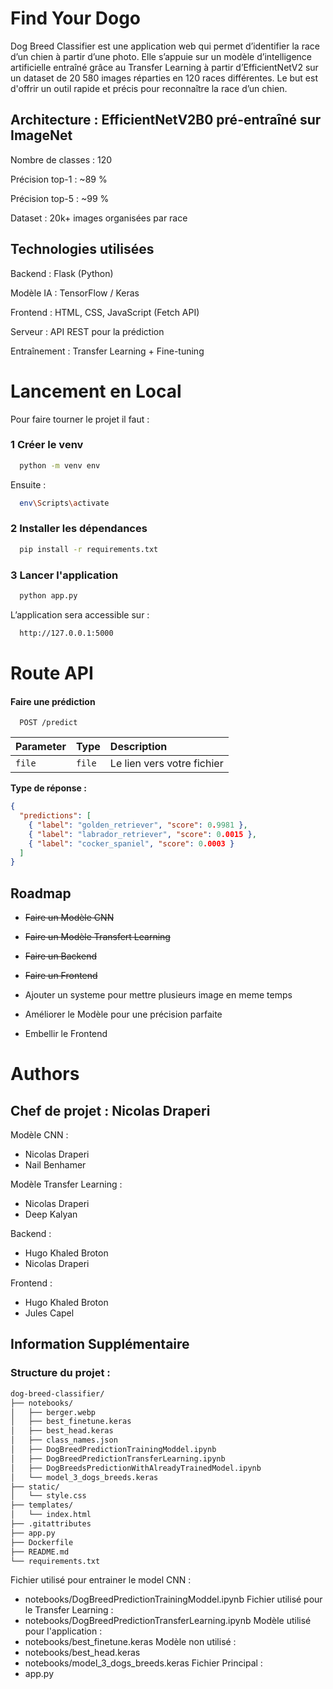 
# Find Your Dogo 

Dog Breed Classifier est une application web qui permet d’identifier la race d’un chien à partir d’une photo.
Elle s’appuie sur un modèle d’intelligence artificielle entraîné grâce au Transfer Learning à partir d’EfficientNetV2 sur un dataset de 20 580 images réparties en 120 races différentes.
Le but est d'offrir un outil rapide et précis pour reconnaître la race d’un chien.



## Architecture : EfficientNetV2B0 pré-entraîné sur ImageNet

Nombre de classes : 120

Précision top-1 : ~89 %

Précision top-5 : ~99 %

Dataset : 20k+ images organisées par race

## Technologies utilisées
Backend : Flask (Python)

Modèle IA : TensorFlow / Keras

Frontend : HTML, CSS, JavaScript (Fetch API)

Serveur : API REST pour la prédiction

Entraînement : Transfer Learning + Fine-tuning


# Lancement en Local

Pour faire tourner le projet il faut : 

### 1 Créer le venv

```bash
  python -m venv env
``` 
Ensuite : 
```bash
  env\Scripts\activate
```

### 2 Installer les dépendances

```bash
  pip install -r requirements.txt
```
### 3 Lancer l'application
```bash
  python app.py
```
L’application sera accessible sur :
```bash
  http://127.0.0.1:5000
```


# Route API

#### Faire une prédiction

```http
  POST /predict
```

| Parameter | Type     | Description                |
| :-------- | :------- | :------------------------- |
| `file` | `file` | Le lien vers votre fichier |

**Type de réponse :** 
```json
{
  "predictions": [
    { "label": "golden_retriever", "score": 0.9981 },
    { "label": "labrador_retriever", "score": 0.0015 },
    { "label": "cocker_spaniel", "score": 0.0003 }
  ]
}
```




## Roadmap

- ~~Faire un Modèle CNN~~

- ~~Faire un Modèle Transfert Learning~~

- ~~Faire un Backend~~

- ~~Faire un Frontend~~

- Ajouter un systeme pour mettre plusieurs image en meme temps

- Améliorer le Modèle pour une précision parfaite

- Embellir le Frontend


# Authors

## Chef de projet : Nicolas Draperi

Modèle CNN :
- Nicolas Draperi
- Nail Benhamer

Modèle Transfer Learning :
- Nicolas Draperi
- Deep Kalyan

Backend :
- Hugo Khaled Broton
- Nicolas Draperi

Frontend : 
- Hugo Khaled Broton
- Jules Capel


## Information Supplémentaire

### Structure du projet : 

```bash
dog-breed-classifier/
├── notebooks/
│   ├── berger.webp
│   ├── best_finetune.keras
│   ├── best_head.keras
│   ├── class_names.json
│   ├── DogBreedPredictionTrainingModdel.ipynb
│   ├── DogBreedPredictionTransferLearning.ipynb
│   ├── DogBreedsPredictionWithAlreadyTrainedModel.ipynb
│   └── model_3_dogs_breeds.keras
├── static/
│   └── style.css
├── templates/
│   └── index.html
├── .gitattributes
├── app.py
├── Dockerfile
├── README.md
└── requirements.txt
``` 

Fichier utilisé pour entrainer le model CNN :
- notebooks/DogBreedPredictionTrainingModdel.ipynb 
Fichier utilisé pour le Transfer Learning :
- notebooks/DogBreedPredictionTransferLearning.ipynb 
Modèle utilisé pour l'application :
- notebooks/best_finetune.keras
Modèle non utilisé :
- notebooks/best_head.keras
- notebooks/model_3_dogs_breeds.keras
Fichier Principal : 
- app.py







